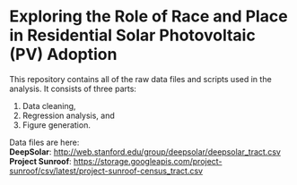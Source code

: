 # Exploring the Role of Race and Place in Residential Solar Photovoltaic (PV) Adoption
This repository contains all of the raw data files and scripts used in the analysis.  It consists of three parts:  
1) Data cleaning,  
2) Regression analysis, and  
3) Figure generation.

Data files are here:  
  **DeepSolar**: <http://web.stanford.edu/group/deepsolar/deepsolar_tract.csv>  
  **Project Sunroof**: <https://storage.googleapis.com/project-sunroof/csv/latest/project-sunroof-census_tract.csv>  
 

